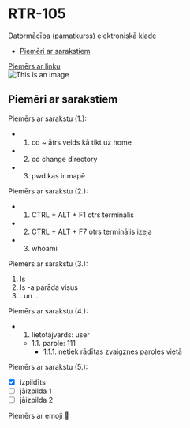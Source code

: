 # RTR-105
Datormācība (pamatkurss) elektroniskā klade


- [Piemēri ar sarakstiem](https://github.com/tatusmatrix/RTR105/edit/main/README.md#piem%C4%93ri-ar-sarakstiem)


[Piemērs ar linku](https://docs.github.com/en/get-started/writing-on-github/getting-started-with-writing-and-formatting-on-github/basic-writing-and-formatting-syntax)  
![This is an image](https://upload.wikimedia.org/wikipedia/commons/c/c9/Svg_example4.svg)  

## Piemēri ar sarakstiem
Piemērs ar sarakstu (1.):  
- 1. cd ~ ātrs veids kā tikt uz home
- 2. cd  change directory
- 3. pwd kas ir mapē

Piemērs ar sarakstu (2.):  
* 1. CTRL + ALT + F1 otrs terminālis
* 2. CTRL + ALT + F7 otrs terminālis izeja
* 3. whoami

Piemērs ar sarakstu (3.):  
1. ls
2. ls -a parāda visus
3. . un ..

Piemērs ar sarakstu (4.):  
* 1. lietotājvārds: user
  * 1.1. parole: 111
    * 1.1.1. netiek rādītas zvaigznes paroles vietā

Piemērs ar sarakstu (5.):  
- [x] izpildīts
- [ ] jāizpilda 1
- [ ] jāizpilda 2

Piemērs ar emoji :cookie:


[^1]: J.Ziemelis. Ievads algoritmu valodā C. Rīga, RTU Elektronikas un telekomunikāciju fakultāte, 2006, 118 lpp.
